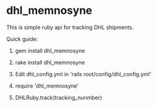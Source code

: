 dhl_memnosyne
=============

This is simple ruby api for tracking DHL shipments.

Quick guide:

1. gem install dhl_memnosyne

2. rake install dhl_memnosyne

3. Edit dhl_config.yml in 'rails root/config/dhl_config.yml'

4. require 'dhl_memnosyne'

5. DHLRuby.track(tracking_nunmber) 

